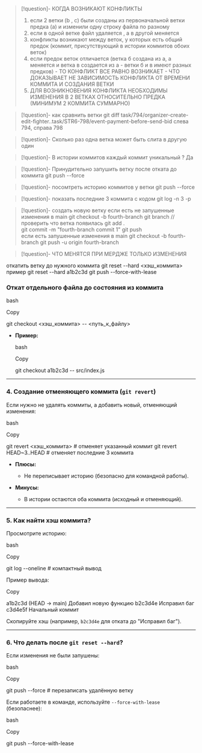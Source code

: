 >[!question]- КОГДА ВОЗНИКАЮТ КОНФЛИКТЫ
>1. если 2 ветки (b , c) были созданы из первоначальной ветки предка (a) и изменили одну строку файла по разному
>2. если в одной ветке файл удаляется , а в другой меняется
>3. конфликты возникают между веток, у которых есть общий предок (коммит, присутствующий в истории коммитов обоих веток)
>4. если предок веток отличается (ветка б создана из а, а меняется и ветка в создается из а - ветки б и в имеют разных предков) - ТО КОНФЛИКТ ВСЕ РАВНО ВОЗНИКАЕТ - ЧТО ДОКАЗЫВАЕТ НЕ ЗАВИСИМОСТЬ КОНФЛИКТА ОТ ВРЕМЕНИ КОММИТА И СОЗДАНИЯ ВЕТКИ
>5. ДЛЯ ВОЗНИКНОВЕНИЯ КОНФЛИКТА НЕОБХОДИМЫ ИЗМЕНЕНИЯ В 2 ВЕТКАХ ОТНОСИТЕЛЬНО ПРЕДКА (МИНИМУМ 2 КОММИТА СУММАРНО)

>[!question]- как сравнить ветки
> git diff task/794/organizer-create-edit-fighter..task/STR6-798/event-payment-before-send-bid
> слева 794, справа 798 

>[!question]- Сколько раз одна ветка  может быть слита в другую
> один

>[!question]-  В истории коммитов каждый коммит уникальный ?
>Да

>[!question]- Принудительно запушить ветку после отката до коммита
>git push --force

>[!question]- посомтреть историю коммитов у ветки 
>git push --force

>[!question]- показать последние 3 коммита с кодом 
>git log -n 3 -p 

>[!question]- создать новую ветку
>   если есть не запушенные изменения в main
>git checkout -b fourth-branch 
>git branch //проверить что ветка появилась 
>git add .  
>git commit -m "fourth-branch commit 1"
> git push  
>    если есть запушенные изменения в main
>git checkout -b fourth-branch 
>git push -u origin fourth-branch 

>[!question]- ЧТО МЕНЯТСЯ ПРИ МЕРДЖЕ
>ТОЛЬКО ИЗМЕНЕНИЯ




откатить ветку до нужного коммита 
git reset --hard <хэш_коммита>
пример git reset --hard a1b2c3d 
git push --force-with-lease




### **Откат отдельного файла до состояния из коммита**

bash

Copy

git checkout <хэш_коммита> -- <путь_к_файлу>

- **Пример:**
    
    bash
    
    Copy
    
    git checkout a1b2c3d -- src/index.js
    

---

### **4. Создание отменяющего коммита (`git revert`)**

Если нужно не удалять коммиты, а добавить новый, отменяющий изменения:

bash

Copy

git revert <хэш_коммита>  # отменяет указанный коммит
git revert HEAD~3..HEAD   # отменяет последние 3 коммита

- **Плюсы:**
    
    - Не переписывает историю (безопасно для командной работы).
        
- **Минусы:**
    
    - В истории остаются оба коммита (исходный и отменяющий).
        

---

### **5. Как найти хэш коммита?**

Просмотрите историю:

bash

Copy

git log --oneline  # компактный вывод

Пример вывода:

Copy

a1b2c3d (HEAD -> main) Добавил новую функцию
b2c3d4e Исправил баг
c3d4e5f Начальный коммит

Скопируйте хэш (например, `b2c3d4e` для отката до "Исправил баг").

---

### **6. Что делать после `git reset --hard`?**

Если изменения не были запушены:

bash

Copy

git push --force  # перезаписать удалённую ветку

Если работаете в команде, используйте `--force-with-lease` (безопаснее):

bash

Copy

git push --force-with-lease
